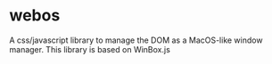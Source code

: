 # webos
A css/javascript library to manage the DOM as a MacOS-like window manager. This library is based on WinBox.js
